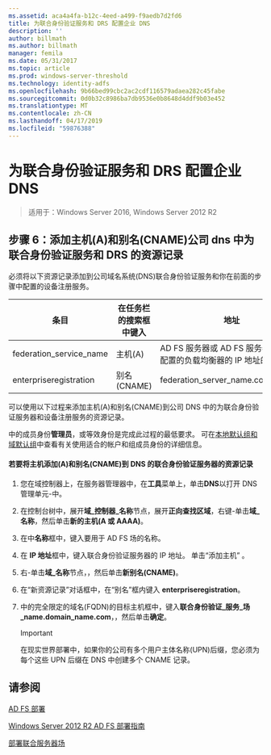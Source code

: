 ```yaml
---
ms.assetid: aca4a4fa-b12c-4eed-a499-f9aedb7d2fd6
title: 为联合身份验证服务和 DRS 配置企业 DNS
description: ''
author: billmath
ms.author: billmath
manager: femila
ms.date: 05/31/2017
ms.topic: article
ms.prod: windows-server-threshold
ms.technology: identity-adfs
ms.openlocfilehash: 9b66bed99cbc2ac2cdf116579adaea282c45fabe
ms.sourcegitcommit: 0d0b32c8986ba7db9536e0b8648d4ddf9b03e452
ms.translationtype: MT
ms.contentlocale: zh-CN
ms.lasthandoff: 04/17/2019
ms.locfileid: "59876388"
---
```

# <a name="configure-corporate-dns-for-the-federation-service-and-drs"></a>为联合身份验证服务和 DRS 配置企业 DNS

>适用于：Windows Server 2016, Windows Server 2012 R2
  
## <a name="step-6-add-a-host-a-and-alias-cname-resource-record-to-corporate-dns-for-the-federation-service-and-drs"></a>步骤 6：添加主机\(A\)和别名\(CNAME\)公司 dns 中为联合身份验证服务和 DRS 的资源记录  
必须将以下资源记录添加到公司域名系统\(DNS\)联合身份验证服务和你在前面的步骤中配置的设备注册服务。  
  
|条目|在任务栏的搜索框中键入|地址|  
|---------|--------|-----------|  
|federation\_service\_name|主机\(A\)|AD FS 服务器或 AD FS 服务器场的前面配置的负载均衡器的 IP 地址的 IP 地址|  
|enterpriseregistration|别名\(CNAME\)|federation\_server\_name.contoso.com|  
  
可以使用以下过程来添加主机\(A\)和别名\(CNAME\)到公司 DNS 中的为联合身份验证服务器和设备注册服务的资源记录。  
  
中的成员身份**管理员**，或等效身份是完成此过程的最低要求。  可在[本地默认组和域默认组](https://go.microsoft.com/fwlink/?LinkId=83477)中查看有关使用适合的帐户和组成员身份的详细信息。   
  
#### <a name="to-add-a-host-a-and-alias-cname-resource-records-to-dns-for-your-federation-server"></a>若要将主机添加\(A\)和别名\(CNAME\)到 DNS 的联合身份验证服务器的资源记录  
  
1.  您在域控制器上，在服务器管理器中，在**工具**菜单上，单击**DNS**以打开 DNS 管理单元\-中。  
  
2.  在控制台树中，展开**域\_控制器\_名称**节点，展开**正向查找区域**，右键\-单击**域\_名称**，然后单击**新的主机\(A 或 AAAA\)**。  
  
3.  在中**名称**框中，键入要用于 AD FS 场的名称。  
  
4.  在 **IP 地址**框中，键入联合身份验证服务器的 IP 地址。 单击“添加主机” 。  
  
5.  右\-单击**域\_名称**节点，，然后单击**新别名\(CNAME\)**。  
  
6.  在“新资源记录”对话框中，在“别名”框内键入 **enterpriseregistration**。  
  
7.  中的完全限定的域名\(FQDN\)的目标主机框中，键入**联合身份验证\_服务\_场\_name.domain\_name.com**，，然后单击**确定**。  
  
    > [!IMPORTANT]  
    > 在现实世界部署中，如果你的公司有多个用户主体名称\(UPN\)后缀，您必须为每个这些 UPN 后缀在 DNS 中创建多个 CNAME 记录。  
  
## <a name="see-also"></a>请参阅 

[AD FS 部署](../../ad-fs/AD-FS-Deployment.md)  

[Windows Server 2012 R2 AD FS 部署指南](../../ad-fs/deployment/Windows-Server-2012-R2-AD-FS-Deployment-Guide.md)  
 
[部署联合服务器场](../../ad-fs/deployment/Deploying-a-Federation-Server-Farm.md)  
  

